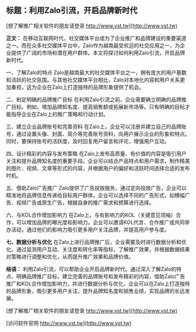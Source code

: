 ## **标题：利用Zalo引流，开启品牌新时代**

[想了解推广相关软件的朋友请登录 http://www.vst.tw](http://www.vst.tw)

**正文：**
在移动互联网时代，社交媒体平台成为了企业推广和品牌建设的重要渠道之一。而在众多社交媒体平台中，Zalo作为越南最受欢迎的社交应用之一，为企业提供了广阔的市场和潜在用户群体。本文将探讨如何利用Zalo引流，开启品牌新时代。

一、了解Zalo的特点
Zalo是越南最大的社交媒体平台之一，拥有庞大的用户基数和活跃的社交氛围。与其他社交媒体平台相比，Zalo对本地化内容和用户关系更加重视，这为企业在Zalo上打造独特的品牌形象提供了机会。

二、制定明确的品牌推广目标
在利用Zalo引流之前，企业需要确立明确的品牌推广目标。例如，增加品牌知名度、提高销售额或拓展新市场等。只有明确的目标才能指导企业在Zalo上的推广策略和行动计划。

三、建立企业品牌账号和完善资料
在Zalo上，企业可以注册并建立自己的品牌账号，通过设置头像、封面、简介等完善账号资料，向用户展示企业的形象和特点。同时，要保持账号的活跃度，及时回复用户留言和评论，增强用户互动。

四、设计精彩的内容与发布策略
在Zalo上发布高质量、有价值的内容是吸引用户关注和提升品牌知名度的重要手段。企业可以结合产品特点和用户需求，制作精美的图片、视频、文章等形式的内容，并根据用户的偏好和活跃时间选择合适的发布时机。

五、借助Zalo广告推广
Zalo提供了广告投放服务，通过定向投放广告，企业可以精准地将品牌信息传递给目标用户群体。企业可以选择不同的广告形式，如横幅广告、视频广告或原生广告，根据自身的推广需求和预算进行选择。

六、与KOL合作增加影响力
在Zalo上，与有影响力的KOL（关键意见领袖）合作，可以增加品牌的曝光度和影响力。企业可以邀请KOL代言、合作推广或共同举办活动，通过他们的影响力吸引更多用户关注品牌，并提高用户参与度。

**七、数据分析与优化**
在Zalo上进行品牌推广后，企业需要及时进行数据分析和优化。通过监测用户互动、关注度和转化率等指标，了解推广效果，并根据数据结果对策略进行调整和优化，从而提升推广效果和品牌价值。

**结语：**
利用Zalo引流，可以帮助企业开启品牌新时代。通过深入了解Zalo的特点、明确品牌推广目标，建立完善的品牌账号和发布精彩的内容，借助Zalo广告推广和KOL合作增加影响力，并进行数据分析与优化，企业可以在Zalo上打造独特的品牌形象，吸引更多用户关注，提升品牌知名度和销售业绩，实现品牌的长远发展。

[想了解推广相关软件的朋友请登录 http://www.vst.tw](http://www.vst.tw)


[访问软件官网 http://www.vst.tw](http://www.vst.tw)
